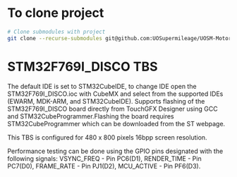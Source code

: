 # To clone project
```bash
# Clone submodules with project
git clone --recurse-submodules git@github.com:UOSupermileage/UOSM-Motor-Controller-MCU-L432.git
```

# STM32F769I_DISCO TBS

The default IDE is set to STM32CubeIDE, to change IDE open the STM32F769I_DISCO.ioc with CubeMX and select from the supported IDEs (EWARM, MDK-ARM, and STM32CubeIDE). Supports flashing of the STM32F769I_DISCO board directly from TouchGFX Designer using GCC and STM32CubeProgrammer.Flashing the board requires STM32CubeProgrammer which can be downloaded from the ST webpage.

This TBS is configured for 480 x 800 pixels 16bpp screen resolution.

Performance testing can be done using the GPIO pins designated with the following signals: VSYNC_FREQ  - Pin PC6(D1), RENDER_TIME - Pin PC7(D0), FRAME_RATE  - Pin PJ1(D2), MCU_ACTIVE  - Pin PF6(D3).

 